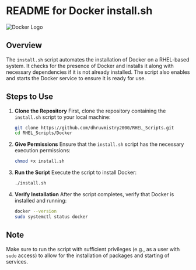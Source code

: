 # README for Docker install.sh
![Docker Logo](https://www.vectorlogo.zone/logos/docker/docker-official.svg)

## Overview
The `install.sh` script automates the installation of Docker on a RHEL-based system. It checks for the presence of Docker and installs it along with necessary dependencies if it is not already installed. The script also enables and starts the Docker service to ensure it is ready for use.

## Steps to Use

1. **Clone the Repository**
   First, clone the repository containing the `install.sh` script to your local machine:
   ```bash
   git clone https://github.com/dhruvmistry2000/RHEL_Scripts.git
   cd RHEL_Scripts/Docker
   ```

2. **Give Permissions**
   Ensure that the `install.sh` script has the necessary execution permissions:
   ```bash
   chmod +x install.sh
   ```

3. **Run the Script**
   Execute the script to install Docker:
   ```bash
   ./install.sh
   ```

4. **Verify Installation**
   After the script completes, verify that Docker is installed and running:
   ```bash
   docker --version
   sudo systemctl status docker
   ```

## Note
Make sure to run the script with sufficient privileges (e.g., as a user with `sudo` access) to allow for the installation of packages and starting of services.


